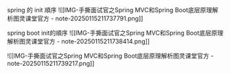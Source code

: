 

spring 的 init 順序
![[IMG-手撕面试官之Spring MVC和Spring Boot底层原理解析图灵课堂官方 - note-20250115211737791.png]]



spring boot init的順序
![[IMG-手撕面试官之Spring MVC和Spring Boot底层原理解析图灵课堂官方 - note-20250115211738414.png]]

![[IMG-手撕面试官之Spring MVC和Spring Boot底层原理解析图灵课堂官方 - note-20250115211739217.png]]